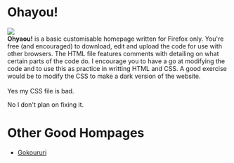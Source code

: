Ohayou!
======
<img src="https://cloud.githubusercontent.com/assets/7588761/3012576/742e9ce8-df3b-11e3-916a-f326c2126945.png">
<br>
<b>Ohyaou!</b> is a basic customisable homepage written for Firefox only. You're free (and encouraged) to download, edit and upload the code for use with other browsers. The HTML file features comments with detailing on what certain parts of the code do. I encourage you to have a go at modifying the code and to use this as practice in writting HTML and CSS. A good exercise would be to modify the CSS to make a dark version of the website.
<br>
<br>
Yes my CSS file is bad.

No I don't plan on fixing it.


Other Good Hompages
======
<ul>
<li>
<a href="https://github.com/gokoururi/homepage">Gokoururi</a>
</li>
</ul>
